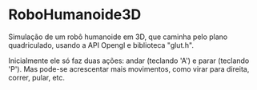 # RoboHumanoide3D

Simulação de um robô humanoide em 3D, que caminha pelo plano quadriculado, usando a API Opengl e biblioteca "glut.h". 

Inicialmente ele só faz duas ações: andar (teclando 'A') e parar (teclando 'P'). Mas pode-se acrescentar mais movimentos, como virar para direita, correr, pular, etc.
